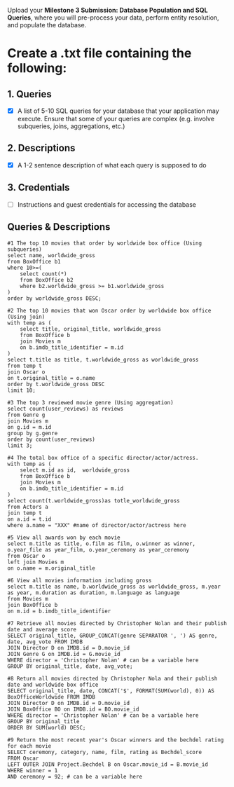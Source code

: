 Upload your **Milestone 3 Submission: Database Population and SQL Queries**, where you will pre-process your data, perform entity resolution, and populate the database. 

# **Create a .txt file containing the following:** 

##  **1. Queries** 

- [x] A list of 5-10 SQL queries for your database that your application may execute. Ensure that some of your queries are complex (e.g. involve subqueries, joins, aggregations, etc.) 

## **2. Descriptions**

- [x] A 1-2 sentence description of what each query is supposed to do 

## **3. Credentials** 

- [ ] Instructions and guest credentials for accessing the database 



## Queries & Descriptions 

```mysql
#1 The top 10 movies that order by worldwide box office (Using subqueries)
select name, worldwide_gross
from BoxOffice b1
where 10>=(
	select count(*)
    from BoxOffice b2
    where b2.worldwide_gross >= b1.worldwide_gross
)
order by worldwide_gross DESC;

#2 The top 10 movies that won Oscar order by worldwide box office (Using join)
with temp as (
	select title, original_title, worldwide_gross
    from BoxOffice b
    join Movies m
    on b.imdb_title_identifier = m.id
)
select t.title as title, t.worldwide_gross as worldwide_gross
from temp t
join Oscar o
on t.original_title = o.name
order by t.worldwide_gross DESC
limit 10;

#3 The top 3 reviewed movie genre (Using aggregation)
select count(user_reviews) as reviews
from Genre g
join Movies m
on g.id = m.id
group by g.genre
order by count(user_reviews) 
limit 3;

#4 The total box office of a specific director/actor/actress. 
with temp as (
	select m.id as id,  worldwide_gross
    from BoxOffice b
    join Movies m
    on b.imdb_title_identifier = m.id
)
select count(t.worldwide_gross)as totle_worldwide_gross
from Actors a 
join temp t
on a.id = t.id
where a.name = "XXX" #name of director/actor/actress here

#5 View all awards won by each movie
select m.title as title, o.film as film, o.winner as winner, o.year_file as year_film, o.year_ceremony as year_ceremony
from Oscar o
left join Movies m
on o.name = m.original_title

#6 View all movies information including gross
select m.title as name, b.worldwide_gross as worldwide_gross, m.year as year, m.duration as duration, m.language as language
from Movies m
join BoxOffice b
on m.id = b.imdb_title_identifier

#7 Retrieve all movies directed by Christopher Nolan and their publish date and average score
SELECT original_title, GROUP_CONCAT(genre SEPARATOR ', ') AS genre, date, avg_vote FROM IMDB
JOIN Director D on IMDB.id = D.movie_id
JOIN Genre G on IMDB.id = G.movie_id
WHERE director = 'Christopher Nolan' # can be a variable here
GROUP BY original_title, date, avg_vote;

#8 Return all movies directed by Christopher Nola and their publish date and worldwide box office
SELECT original_title, date, CONCAT('$', FORMAT(SUM(world), 0)) AS BoxOfficeWorldwide FROM IMDB
JOIN Director D on IMDB.id = D.movie_id
JOIN BoxOffice BO on IMDB.id = BO.movie_id
WHERE director = 'Christopher Nolan' # can be a variable here
GROUP BY original_title
ORDER BY SUM(world) DESC;

#9 Return the most recent year's Oscar winners and the bechdel rating for each movie
SELECT ceremony, category, name, film, rating as Bechdel_score
FROM Oscar
LEFT OUTER JOIN Project.Bechdel B on Oscar.movie_id = B.movie_id
WHERE winner = 1
AND ceremony = 92; # can be a variable here
```







